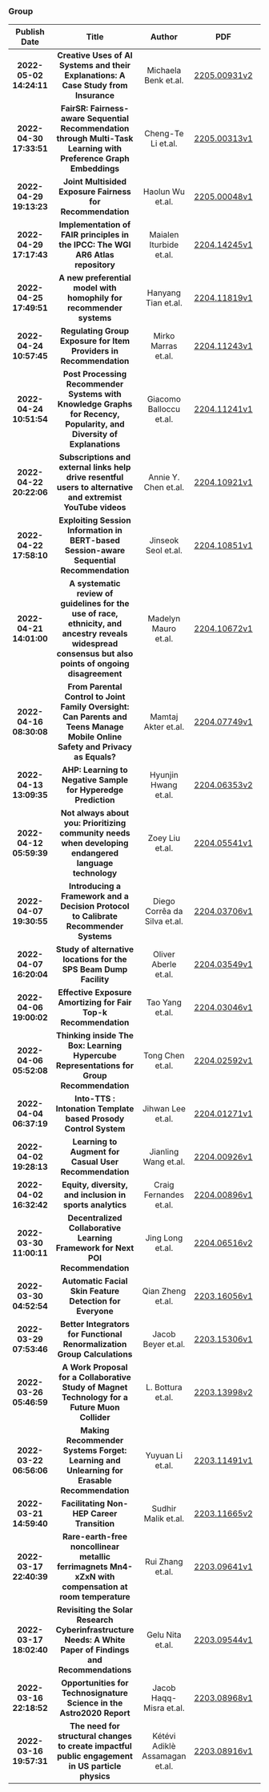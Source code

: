 
### Group
|Publish Date|Title|Author|PDF|Code|
| :---: | :---: | :---: | :---: | :---: |
|**2022-05-02 14:24:11**|**Creative Uses of AI Systems and their Explanations: A Case Study from   Insurance**|Michaela Benk et.al.|[2205.00931v2](http://arxiv.org/abs/2205.00931v2)|null|
|**2022-04-30 17:33:51**|**FairSR: Fairness-aware Sequential Recommendation through Multi-Task   Learning with Preference Graph Embeddings**|Cheng-Te Li et.al.|[2205.00313v1](http://arxiv.org/abs/2205.00313v1)|null|
|**2022-04-29 19:13:23**|**Joint Multisided Exposure Fairness for Recommendation**|Haolun Wu et.al.|[2205.00048v1](http://arxiv.org/abs/2205.00048v1)|null|
|**2022-04-29 17:17:43**|**Implementation of FAIR principles in the IPCC: The WGI AR6 Atlas   repository**|Maialen Iturbide et.al.|[2204.14245v1](http://arxiv.org/abs/2204.14245v1)|null|
|**2022-04-25 17:49:51**|**A new preferential model with homophily for recommender systems**|Hanyang Tian et.al.|[2204.11819v1](http://arxiv.org/abs/2204.11819v1)|null|
|**2022-04-24 10:57:45**|**Regulating Group Exposure for Item Providers in Recommendation**|Mirko Marras et.al.|[2204.11243v1](http://arxiv.org/abs/2204.11243v1)|null|
|**2022-04-24 10:51:54**|**Post Processing Recommender Systems with Knowledge Graphs for Recency,   Popularity, and Diversity of Explanations**|Giacomo Balloccu et.al.|[2204.11241v1](http://arxiv.org/abs/2204.11241v1)|[link](https://github.com/giacoballoccu/explanation-quality-recsys)|
|**2022-04-22 20:22:06**|**Subscriptions and external links help drive resentful users to   alternative and extremist YouTube videos**|Annie Y. Chen et.al.|[2204.10921v1](http://arxiv.org/abs/2204.10921v1)|null|
|**2022-04-22 17:58:10**|**Exploiting Session Information in BERT-based Session-aware Sequential   Recommendation**|Jinseok Seol et.al.|[2204.10851v1](http://arxiv.org/abs/2204.10851v1)|[link](https://github.com/theeluwin/session-aware-bert4rec)|
|**2022-04-21 14:01:00**|**A systematic review of guidelines for the use of race, ethnicity, and   ancestry reveals widespread consensus but also points of ongoing disagreement**|Madelyn Mauro et.al.|[2204.10672v1](http://arxiv.org/abs/2204.10672v1)|null|
|**2022-04-16 08:30:08**|**From Parental Control to Joint Family Oversight: Can Parents and Teens   Manage Mobile Online Safety and Privacy as Equals?**|Mamtaj Akter et.al.|[2204.07749v1](http://arxiv.org/abs/2204.07749v1)|null|
|**2022-04-13 13:09:35**|**AHP: Learning to Negative Sample for Hyperedge Prediction**|Hyunjin Hwang et.al.|[2204.06353v2](http://arxiv.org/abs/2204.06353v2)|[link](https://github.com/hyunjinhwn/sigir22-ahp)|
|**2022-04-12 05:59:39**|**Not always about you: Prioritizing community needs when developing   endangered language technology**|Zoey Liu et.al.|[2204.05541v1](http://arxiv.org/abs/2204.05541v1)|null|
|**2022-04-07 19:30:55**|**Introducing a Framework and a Decision Protocol to Calibrate Recommender   Systems**|Diego Corrêa da Silva et.al.|[2204.03706v1](http://arxiv.org/abs/2204.03706v1)|null|
|**2022-04-07 16:20:04**|**Study of alternative locations for the SPS Beam Dump Facility**|Oliver Aberle et.al.|[2204.03549v1](http://arxiv.org/abs/2204.03549v1)|null|
|**2022-04-06 19:00:02**|**Effective Exposure Amortizing for Fair Top-k Recommendation**|Tao Yang et.al.|[2204.03046v1](http://arxiv.org/abs/2204.03046v1)|null|
|**2022-04-06 05:52:08**|**Thinking inside The Box: Learning Hypercube Representations for Group   Recommendation**|Tong Chen et.al.|[2204.02592v1](http://arxiv.org/abs/2204.02592v1)|[link](https://github.com/jinglong0407/cuberec)|
|**2022-04-04 06:37:19**|**Into-TTS : Intonation Template based Prosody Control System**|Jihwan Lee et.al.|[2204.01271v1](http://arxiv.org/abs/2204.01271v1)|null|
|**2022-04-02 19:28:13**|**Learning to Augment for Casual User Recommendation**|Jianling Wang et.al.|[2204.00926v1](http://arxiv.org/abs/2204.00926v1)|null|
|**2022-04-02 16:32:42**|**Equity, diversity, and inclusion in sports analytics**|Craig Fernandes et.al.|[2204.00896v1](http://arxiv.org/abs/2204.00896v1)|null|
|**2022-03-30 11:00:11**|**Decentralized Collaborative Learning Framework for Next POI   Recommendation**|Jing Long et.al.|[2204.06516v2](http://arxiv.org/abs/2204.06516v2)|null|
|**2022-03-30 04:52:54**|**Automatic Facial Skin Feature Detection for Everyone**|Qian Zheng et.al.|[2203.16056v1](http://arxiv.org/abs/2203.16056v1)|null|
|**2022-03-29 07:53:46**|**Better Integrators for Functional Renormalization Group Calculations**|Jacob Beyer et.al.|[2203.15306v1](http://arxiv.org/abs/2203.15306v1)|null|
|**2022-03-26 05:46:59**|**A Work Proposal for a Collaborative Study of Magnet Technology for a   Future Muon Collider**|L. Bottura et.al.|[2203.13998v2](http://arxiv.org/abs/2203.13998v2)|null|
|**2022-03-22 06:56:06**|**Making Recommender Systems Forget: Learning and Unlearning for Erasable   Recommendation**|Yuyuan Li et.al.|[2203.11491v1](http://arxiv.org/abs/2203.11491v1)|null|
|**2022-03-21 14:59:40**|**Facilitating Non-HEP Career Transition**|Sudhir Malik et.al.|[2203.11665v2](http://arxiv.org/abs/2203.11665v2)|null|
|**2022-03-17 22:40:39**|**Rare-earth-free noncollinear metallic ferrimagnets Mn4-xZxN with   compensation at room temperature**|Rui Zhang et.al.|[2203.09641v1](http://arxiv.org/abs/2203.09641v1)|null|
|**2022-03-17 18:02:40**|**Revisiting the Solar Research Cyberinfrastructure Needs: A White Paper   of Findings and Recommendations**|Gelu Nita et.al.|[2203.09544v1](http://arxiv.org/abs/2203.09544v1)|null|
|**2022-03-16 22:18:52**|**Opportunities for Technosignature Science in the Astro2020 Report**|Jacob Haqq-Misra et.al.|[2203.08968v1](http://arxiv.org/abs/2203.08968v1)|null|
|**2022-03-16 19:57:31**|**The need for structural changes to create impactful public engagement in   US particle physics**|Kétévi Adiklè Assamagan et.al.|[2203.08916v1](http://arxiv.org/abs/2203.08916v1)|null|
